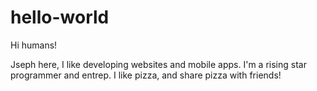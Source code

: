 # hello-world

Hi humans!

Jseph here, I like developing websites and mobile apps. I'm a rising star programmer and entrep.
I like pizza, and share pizza with friends!
